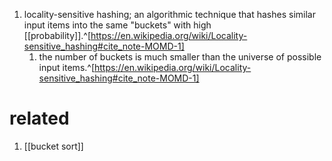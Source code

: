 1. locality-sensitive hashing; an algorithmic technique that hashes similar input items into the same "buckets" with high [[probability]].^[https://en.wikipedia.org/wiki/Locality-sensitive_hashing#cite_note-MOMD-1]
	1. the number of buckets is much smaller than the universe of possible input items.^[https://en.wikipedia.org/wiki/Locality-sensitive_hashing#cite_note-MOMD-1]

# related
1. [[bucket sort]]